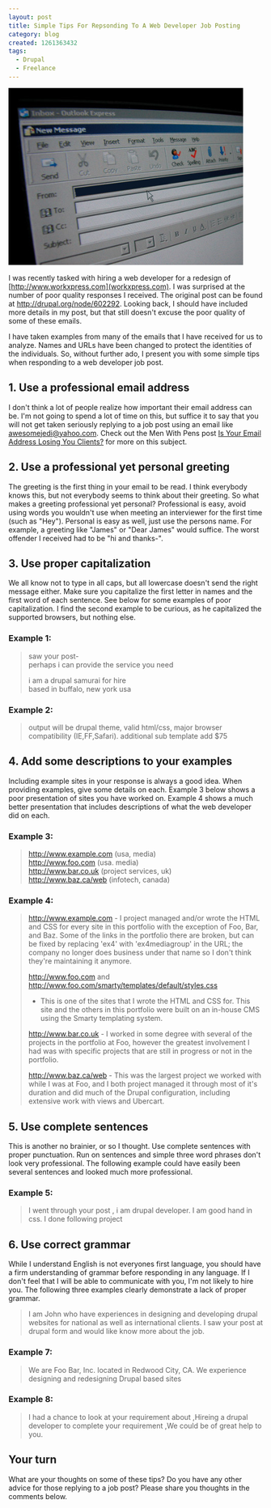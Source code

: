 ```yaml
---
layout: post
title: Simple Tips For Repsonding To A Web Developer Job Posting
category: blog
created: 1261363432
tags:
  - Drupal
  - Freelance
---
```

![Outlook](/assets/images/2009/12/outlook.jpg)

I was recently tasked with hiring a  web developer for a redesign of
[http://www.workxpress.com](workxpress.com). I was surprised at the number of
poor quality responses I received. The original post can be found at
<http://drupal.org/node/602292>. Looking back, I should have included more
details in my post, but that still doesn't excuse the poor quality of some of
these emails.

<!--more-->

I have taken examples from many of the emails that I have received for us to
analyze. Names and URLs have been changed to protect the identities of the
individuals. So, without further ado, I present you with some simple tips when
responding to a web developer job post.

## 1. Use a professional email address
I don't think a lot of people realize how important their email address can be.
I'm not going to spend a lot of time on this, but suffice it to say that you
will not get taken seriously replying to a job post using an email like
awesomejedi@yahoo.com. Check out the Men With Pens post
[Is Your Email Address Losing You Clients?](http://menwithpens.ca/email-address-losing-clients)
for more on this subject.

## 2. Use a professional yet personal greeting
The greeting is the first thing in your email to be read. I think everybody
knows this, but not everybody seems to think about their greeting. So what makes
a greeting professional yet personal?  Professional is easy, avoid using words
you wouldn't use when meeting an interviewer for the first time (such as "Hey").
Personal is easy as well, just use the persons name. For example, a greeting
like "James" or "Dear James" would suffice. The worst offender I received had to
be "hi and thanks-".

## 3. Use proper capitalization
We all know not to type in all caps, but all lowercase doesn't send the right
message either. Make sure you capitalize the first letter in names and the first
word of each sentence. See below for some examples of poor capitalization. I
find the second example to be curious, as he capitalized the supported browsers,
but nothing else.

### Example 1:
> saw your post-<br />
> perhaps i can provide the service you need
>
> i am a drupal samurai for hire<br />
> based in buffalo, new york usa

### Example 2:
> output will be drupal theme, valid html/css, major browser compatibility
> (IE,FF,Safari). additional sub template add $75

## 4. Add some descriptions to your examples
Including example sites in your response is always a good idea. When providing
examples, give some details on each. Example 3 below shows a poor presentation
of sites you have worked on. Example 4 shows a much better presentation that
includes descriptions of what the web developer did on each.

### Example 3:
> http://www.example.com (usa, media)<br />
> http://www.foo.com (usa. media)<br />
> http://www.bar.co.uk (project services, uk)<br />
> http://www.baz.ca/web (infotech, canada)

### Example 4:
> http://www.example.com - I project managed and/or wrote the HTML and CSS for
> every site in this portfolio with the exception of Foo, Bar, and Baz. Some of
> the links in the portfolio there are broken, but can be fixed by replacing
> 'ex4' with 'ex4mediagroup' in the URL; the company no longer does business
> under that name so I don't think they're maintaining it anymore.
> 
> http://www.foo.com and http://www.foo.com/smarty/templates/default/styles.css
> - This is one of the sites that I wrote the HTML and CSS for. This site and
> the others in this portfolio were built on an in-house CMS using the Smarty
> templating system.
>
> http://www.bar.co.uk - I worked in some degree with several of the projects in
> the portfolio at Foo, however the greatest involvement I had was with specific
> projects that are still in progress or not in the portfolio.
>
> http://www.baz.ca/web - This was the largest project we worked with while I
> was at Foo, and I both project managed it through most of it's duration and
> did much of the Drupal configuration, including extensive work with views and
> Ubercart.

## 5. Use complete sentences
This is another no brainier, or so I thought. Use complete sentences with proper
punctuation. Run on sentences and simple three word phrases don't look very
professional. The following example could have easily been several sentences and
looked much more professional.

### Example 5:
> I went through your   post , i am drupal developer. I am good hand in css. I
> done following project

## 6. Use correct grammar
While I understand English is not everyones first language, you should have a
firm understanding of grammar before responding in any language. If I don't feel
that I will be able to communicate with you, I'm not likely to hire you. The
following three examples clearly demonstrate a lack of proper grammar.

> I am John who have experiences in designing and developing drupal websites for
> national as well as international clients. I saw your post at drupal form and
> would like know more about the job.

### Example 7:
> We are Foo Bar, Inc. located in Redwood City, CA. We experience designing and
> redesigning Drupal based sites

### Example 8:
> I had a chance to look at your requirement about ,Hireing a drupal developer
> to complete your requirement ,We could be of great help to you.

## Your turn
What are your thoughts on some of these tips?  Do you have any other advice for
those replying to a job post?  Please share you thoughts in the comments below.
